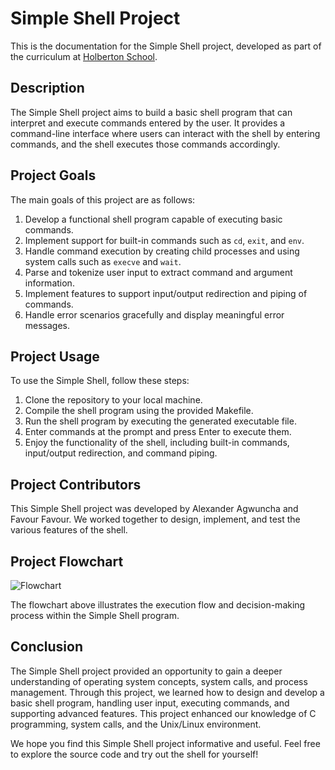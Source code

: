# Simple Shell Project

This is the documentation for the Simple Shell project, developed as part of the curriculum at [Holberton School](https://www.holbertonschool.com/).

## Description

The Simple Shell project aims to build a basic shell program that can interpret and execute commands entered by the user. It provides a command-line interface where users can interact with the shell by entering commands, and the shell executes those commands accordingly.

## Project Goals

The main goals of this project are as follows:

1. Develop a functional shell program capable of executing basic commands.
2. Implement support for built-in commands such as `cd`, `exit`, and `env`.
3. Handle command execution by creating child processes and using system calls such as `execve` and `wait`.
4. Parse and tokenize user input to extract command and argument information.
5. Implement features to support input/output redirection and piping of commands.
6. Handle error scenarios gracefully and display meaningful error messages.

## Project Usage

To use the Simple Shell, follow these steps:

1. Clone the repository to your local machine.
2. Compile the shell program using the provided Makefile.
3. Run the shell program by executing the generated executable file.
4. Enter commands at the prompt and press Enter to execute them.
5. Enjoy the functionality of the shell, including built-in commands, input/output redirection, and command piping.

## Project Contributors

This Simple Shell project was developed by Alexander Agwuncha and Favour Favour. We worked together to design, implement, and test the various features of the shell.

## Project Flowchart

![Flowchart](./flowchart.png)

The flowchart above illustrates the execution flow and decision-making process within the Simple Shell program.

## Conclusion

The Simple Shell project provided an opportunity to gain a deeper understanding of operating system concepts, system calls, and process management. Through this project, we learned how to design and develop a basic shell program, handling user input, executing commands, and supporting advanced features. This project enhanced our knowledge of C programming, system calls, and the Unix/Linux environment.

We hope you find this Simple Shell project informative and useful. Feel free to explore the source code and try out the shell for yourself!

